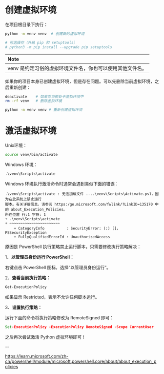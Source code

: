 # 创建虚拟环境

在项目根目录下执行：

```bash
python -m venv venv  # 创建新的虚拟环境

# 可选操作（升级 pip 和 setuptools）
# python3 -m pip install --upgrade pip setuptools
```

| **Note**                        |
| :------------------------------ |
| venv 是约定习俗的虚拟环境文件名，你也可以使用其他文件名。 |

如果你的项目本身已创建虚拟环境，但是存在问题。可以先删除当前虚拟环境，之后重新创建：

```bash
deactivate    # 如果你当前处于虚拟环境中
rm -rf venv   # 删除虚拟环境

python -m venv venv # 重新创建虚拟环境
```

# 激活虚拟环境

Unix环境：

```bash
source venv/bin/activate
```

Windows 环境：

```cmd
.\venv\Scripts\activate
```

Windows 环境执行激活命令时通常会遇到类似下面的错误：

```
.\venv\Scripts\activate : 无法加载文件 ....\venv\Scripts\Activate.ps1，因为在此系统上禁止运行
脚本。有关详细信息，请参阅 https:/go.microsoft.com/fwlink/?LinkID=135170 中的 about_Execution_Policies。
所在位置 行:1 字符: 1
+ .\venv\Scripts\activate
+ ~~~~~~~~~~~~~~~~~~~~~~~
    + CategoryInfo          : SecurityError: (:) []，PSSecurityException
    + FullyQualifiedErrorId : UnauthorizedAccess
```

原因是 PowerShell 执行策略禁止运行脚本，只需要修改执行策略解决：

1、**以管理员身份运行 PowerShell：**

  右键点击 PowerShell 图标，选择“以管理员身份运行”。

2、**查看当前执行策略：**

```cmd
Get-ExecutionPolicy
```

如果显示 Restricted，表示不允许任何脚本运行。

3、**设置执行策略：**

  运行下面的命令将执行策略修改为 RemoteSigned 即可：

```cmd
Set-ExecutionPolicy -ExecutionPolicy RemoteSigned -Scope CurrentUser
```

之后再次尝试激活 Python 虚拟环境即可！

--

https://learn.microsoft.com/zh-cn/powershell/module/microsoft.powershell.core/about/about_execution_policies